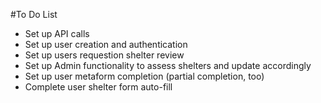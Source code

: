 #To Do List
- Set up API calls
- Set up user creation and authentication
- Set up users requestion shelter review
- Set up Admin functionality to assess shelters and update accordingly
- Set up user metaform completion (partial completion, too)
- Complete user shelter form auto-fill